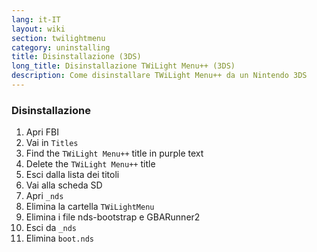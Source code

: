 ```yaml
---
lang: it-IT
layout: wiki
section: twilightmenu
category: uninstalling
title: Disinstallazione (3DS)
long_title: Disinstallazione TWiLight Menu++ (3DS)
description: Come disinstallare TWiLight Menu++ da un Nintendo 3DS
---
```


### Disinstallazione
1. Apri FBI
1. Vai in `Titles`
1. Find the `TWiLight Menu++` title in purple text
1. Delete the `TWiLight Menu++` title
1. Esci dalla lista dei titoli
1. Vai alla scheda SD
1. Apri `_nds`
1. Elimina la cartella `TWiLightMenu`
1. Elimina i file nds-bootstrap e GBARunner2
1. Esci da `_nds`
1. Elimina `boot.nds`
